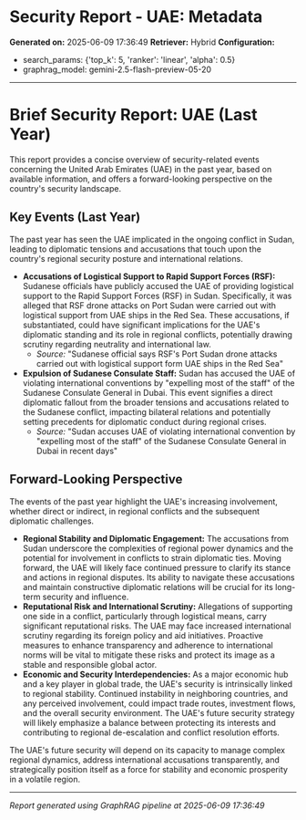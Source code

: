 # Security Report - UAE: Metadata

**Generated on:** 2025-06-09 17:36:49
**Retriever:** Hybrid
**Configuration:**
- search_params: {'top_k': 5, 'ranker': 'linear', 'alpha': 0.5}
- graphrag_model: gemini-2.5-flash-preview-05-20

---

# Brief Security Report: UAE (Last Year)

This report provides a concise overview of security-related events concerning the United Arab Emirates (UAE) in the past year, based on available information, and offers a forward-looking perspective on the country's security landscape.

## Key Events (Last Year)

The past year has seen the UAE implicated in the ongoing conflict in Sudan, leading to diplomatic tensions and accusations that touch upon the country's regional security posture and international relations.

*   **Accusations of Logistical Support to Rapid Support Forces (RSF):** Sudanese officials have publicly accused the UAE of providing logistical support to the Rapid Support Forces (RSF) in Sudan. Specifically, it was alleged that RSF drone attacks on Port Sudan were carried out with logistical support from UAE ships in the Red Sea. These accusations, if substantiated, could have significant implications for the UAE's diplomatic standing and its role in regional conflicts, potentially drawing scrutiny regarding neutrality and international law.
    *   *Source:* "Sudanese official says RSF's Port Sudan drone attacks carried out with logistical support form UAE ships in the Red Sea"
*   **Expulsion of Sudanese Consulate Staff:** Sudan has accused the UAE of violating international conventions by "expelling most of the staff" of the Sudanese Consulate General in Dubai. This event signifies a direct diplomatic fallout from the broader tensions and accusations related to the Sudanese conflict, impacting bilateral relations and potentially setting precedents for diplomatic conduct during regional crises.
    *   *Source:* "Sudan accuses UAE of violating international convention by "expelling most of the staff" of the Sudanese Consulate General in Dubai in recent days"

## Forward-Looking Perspective

The events of the past year highlight the UAE's increasing involvement, whether direct or indirect, in regional conflicts and the subsequent diplomatic challenges.

*   **Regional Stability and Diplomatic Engagement:** The accusations from Sudan underscore the complexities of regional power dynamics and the potential for involvement in conflicts to strain diplomatic ties. Moving forward, the UAE will likely face continued pressure to clarify its stance and actions in regional disputes. Its ability to navigate these accusations and maintain constructive diplomatic relations will be crucial for its long-term security and influence.
*   **Reputational Risk and International Scrutiny:** Allegations of supporting one side in a conflict, particularly through logistical means, carry significant reputational risks. The UAE may face increased international scrutiny regarding its foreign policy and aid initiatives. Proactive measures to enhance transparency and adherence to international norms will be vital to mitigate these risks and protect its image as a stable and responsible global actor.
*   **Economic and Security Interdependencies:** As a major economic hub and a key player in global trade, the UAE's security is intrinsically linked to regional stability. Continued instability in neighboring countries, and any perceived involvement, could impact trade routes, investment flows, and the overall security environment. The UAE's future security strategy will likely emphasize a balance between protecting its interests and contributing to regional de-escalation and conflict resolution efforts.

The UAE's future security will depend on its capacity to manage complex regional dynamics, address international accusations transparently, and strategically position itself as a force for stability and economic prosperity in a volatile region.

---

*Report generated using GraphRAG pipeline at 2025-06-09 17:36:49*
